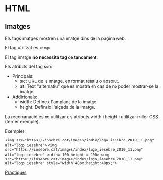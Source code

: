 # HTML

## Imatges

Els tags imatges mostren una imatge dins de la pàgina web.

El tag utilitzat es ``` <img> ```

El tag imatge **no necessita tag de tancament**.

Els atributs del tag són:

- Principals:
  - src: URL de la imatge, en format relatiu o absolut.
  - alt: Text "alternatiu" que es mostra en cas de no poder mostrar-se la imatge.
- Addicionals:
  - width: Defineix l'amplada de la imatge.
  - height: Defineix l'alçada de la imatge.

La recomanació és no utilitzar els atributs width i height i utilitzar millor CSS (tercer exemple).

Exemples:

```<img src="https://insebre.cat/images/index/logo_iesebre_2010_11.png" alt="logo iesebre">```
```<img src="https://insebre.cat/images/index/logo_iesebre_2010_11.png" alt="logo iesebre" width= 100 height = 100>```
```<img src="https://insebre.cat/images/index/logo_iesebre_2010_11.png" alt="logo iesebre" style="width:48px;height:48px;">```

[Practiques](https://www.w3schools.com/html/exercise.asp?x=xrcise_images1)
